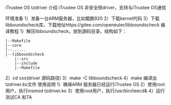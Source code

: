 iTrustee OS tzdriver
介绍
iTrustee OS 非安全侧driver，支持与iTrustee OS通信

环境准备
  1）准备一台ARM服务器，比如鲲鹏920
  2）下载kernel代码
  3）下载libboundscheck库，下载地址https://gitee.com/openeuler/libboundscheck
编译教程
  1）解压libboundscheck，放到源码目录，结构如下：
   
    |--Makefile
    |--core
    |--......
    |--libboundscheck
        |--src
        |--include
        |--Makefile
   2）cd xxx(driver 源码路径)
   3）make -C libboundscheck
   4）make
   编译出tzdriver.ko文件
使用说明
   1）确保ARM 服务器已经运行iTrustee OS
   2）使用root用户，执行insmod tzdriver.ko
   3）使用root用户，执行/usr/bin/teecd&
   4）运行测试CA 和TA
